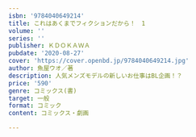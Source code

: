 ```yaml
---
isbn: '9784040649214'
title: これはあくまでフィクションだから！　1
volume: ''
series: ''
publisher: ＫＤＯＫＡＷＡ
pubdate: '2020-08-27'
cover: 'https://cover.openbd.jp/9784040649214.jpg'
author: 魚屋ウオ／著
description: 人気メンズモデルの新しいお仕事はBL企画！？
price: '590'
genre: コミックス(書)
target: 一般
format: コミック
content: コミックス・劇画

---
```

